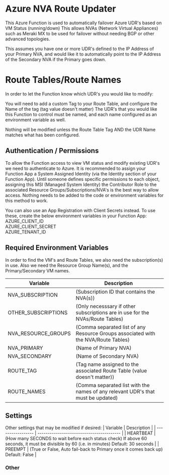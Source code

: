 # Azure NVA Route Updater
This Azure Function is used to automatically failover Azure UDR's based on VM Status (running/down)
This allows NVAs (Network Virtual Appliances) such as Meraki MX to be used for failover without needing BGP or other advanced topologies.

This assumes you have one or more UDR's defined to the IP Address of your Primary NVA, and would like it to automatically point to the IP Address of the Secondary NVA if the Primary goes down.

# Route Tables/Route Names
In order to let the Function know which UDR's you would like to modify:

You will need to add a custom Tag to your Route Table, and configure the Name of the tag (tag value doesn't matter)
The UDR's that you would like this Function to control must be named, and each name configured as an environment variable as well.

Nothing will be modified unless the Route Table Tag AND the UDR Name matches what has been configured.

## Authentication / Permissions
To allow the Function access to view VM status and modify existing UDR's we need to authenticate to Azure. It is recommended to assign your Function App a System Assigned Identity (via the Identity section of your Function App). Until someone defines specific permissions to each object, assigning this MSI (Managed System Identity) the Contributor Role to the associated Resource Groups/Subscriptions/NVA's is the best way to allow access. Nothing needs to be added to the code or environment variables for this method to work.

You can also use an App Registration with Client Secrets instead. To use these, create the below environment variables in your Function App:  
AZURE_CLIENT_ID  
AZURE_CLIENT_SECRET  
AZURE_TENANT_ID  

## Required Environment Variables
In order to find the VM's and Route Tables, we also need the subscription(s) in use. Also we need the Resource Group Name(s), and the Primary/Secondary VM names.

| Variable          | Description                               |
| ----------------- | ----------------------------------------- |
| NVA_SUBSCRIPTION  | (Subscription ID that contains the NVA(s)) |
| OTHER_SUBSCRIPTIONS | (Only necesssary if other subscriptions are in use for the NVAs/Route Tables) |
| NVA_RESOURCE_GROUPS | (Comma separated list of any Resource Groups associated with the NVA/Route Tables) |
| NVA_PRIMARY         | (Name of Primary NVA) |
| NVA_SECONDARY       | (Name of Secondary NVA) |
| ROUTE_TAG           | (Tag name assigned to the associated Route Table (value doesn't matter)) |
| ROUTE_NAMES         | (Comma separated list with the names of any relevant UDR's that must be updated) |

## Settings
Other settings that may be modified if desired:
| Variable          | Description                               |
| ----------------- | ----------------------------------------- |
| HEARTBEAT         | (How many SECONDS to wait before each status check) If above 60 seconds, it must be divisible by 60 (i.e. in minutes) Default: 30 seconds |
| PREEMPT           | (True or False, Auto fail-back to Primary once it comes back up) Default: False |


### Other

